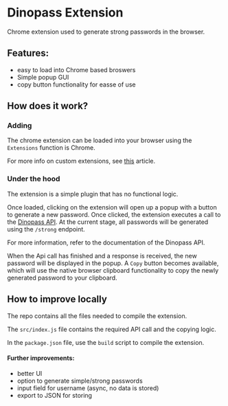 # Dinopass Extension

Chrome extension used to generate strong passwords in the browser.

## Features:

* easy to load into Chrome based broswers
* Simple popup GUI
* copy button functionality for easse of use


## How does it work?

### Adding
The chrome extension can be loaded into your browser using the `Extensions` function is Chrome.

For more info on custom extensions, see [this](https://support.google.com/chrome_webstore/answer/2664769?hl=en) article.

### Under the hood

The extension is a simple plugin that has no functional logic.

Once loaded, clicking on the extension will open up a popup with a button to generate a new password. Once clicked, the extension executes a call to the [Dinopass API](https://www.dinopass.com/api). At the current stage, all passwords will be generated using the `/strong` endpoint.

For more information, refer to the documentation of the Dinopass API. 

When the Api call has finished and a response is received, the new password will be displayed in the popup. A `Copy` button becomes available, which will use the native browser clipboard functionality to copy the newly generated password to your clipboard.

## How to improve locally

The repo contains all the files needed to compile the extension.

The `src/index.js` file contains the required API call and the copying logic. 

In the `package.json` file, use the `build` script to compile the extension. 

#### Further improvements:

* better UI
* option to generate simple/strong passwords
* input field for username (async, no data is stored)
* export to JSON for storing